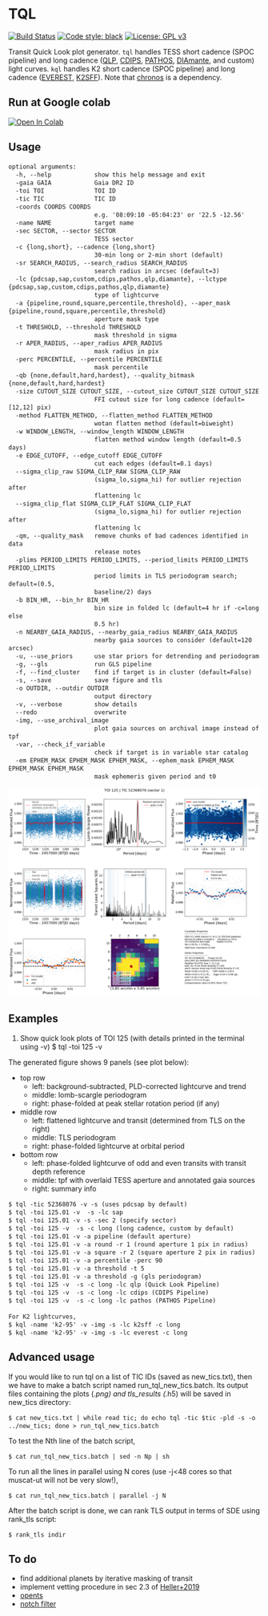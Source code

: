 # TQL
[![Build Status](https://travis-ci.com/jpdeleon/tql.svg?branch=master)](https://travis-ci.com/jpdeleon/tql)
[![Code style: black](https://img.shields.io/badge/code%20style-black-000000.svg)](https://github.com/ambv/black)
[![License: GPL v3](https://img.shields.io/badge/license-GPLv3-blue.svg)](https://www.gnu.org/licenses/gpl-3.0)

Transit Quick Look plot generator.
`tql` handles TESS short cadence (SPOC pipeline) and long cadence ([QLP](http://archive.stsci.edu/hlsp/qlp), [CDIPS](http://archive.stsci.edu/hlsp/cdips), [PATHOS](http://archive.stsci.edu/hlsp/qlp), [DIAmante](http://archive.stsci.edu/hlsp/diamante), and custom) light curves.
`kql` handles K2 short cadence (SPOC pipeline) and long cadence ([EVEREST](https://archive.stsci.edu/hlsp/everest), [K2SFF](https://archive.stsci.edu/hlsp/)). 
Note that [chronos](https://github.com/jpdeleon/chronos) is a dependency.

## Run at Google colab
<a href="https://colab.research.google.com/github/jpdeleon/tql/blob/master/notebooks/examples.ipynb" target="_parent"><img src="https://colab.research.google.com/assets/colab-badge.svg" alt="Open In Colab"/></a>

## Usage
```shell
optional arguments:
  -h, --help            show this help message and exit
  -gaia GAIA            Gaia DR2 ID
  -toi TOI              TOI ID
  -tic TIC              TIC ID
  -coords COORDS COORDS
                        e.g. '08:09:10 -05:04:23' or '22.5 -12.56'
  -name NAME            target name
  -sec SECTOR, --sector SECTOR
                        TESS sector
  -c {long,short}, --cadence {long,short}
                        30-min long or 2-min short (default)
  -sr SEARCH_RADIUS, --search_radius SEARCH_RADIUS
                        search radius in arcsec (default=3)
  -lc {pdcsap,sap,custom,cdips,pathos,qlp,diamante}, --lctype {pdcsap,sap,custom,cdips,pathos,qlp,diamante}
                        type of lightcurve
  -a {pipeline,round,square,percentile,threshold}, --aper_mask {pipeline,round,square,percentile,threshold}
                        aperture mask type
  -t THRESHOLD, --threshold THRESHOLD
                        mask threshold in sigma
  -r APER_RADIUS, --aper_radius APER_RADIUS
                        mask radius in pix
  -perc PERCENTILE, --percentile PERCENTILE
                        mask percentile
  -qb {none,default,hard,hardest}, --quality_bitmask {none,default,hard,hardest}
  -size CUTOUT_SIZE CUTOUT_SIZE, --cutout_size CUTOUT_SIZE CUTOUT_SIZE
                        FFI cutout size for long cadence (default=[12,12] pix)
  -method FLATTEN_METHOD, --flatten_method FLATTEN_METHOD
                        wotan flatten method (default=biweight)
  -w WINDOW_LENGTH, --window_length WINDOW_LENGTH
                        flatten method window length (default=0.5 days)
  -e EDGE_CUTOFF, --edge_cutoff EDGE_CUTOFF
                        cut each edges (default=0.1 days)
  --sigma_clip_raw SIGMA_CLIP_RAW SIGMA_CLIP_RAW
                        (sigma_lo,sigma_hi) for outlier rejection after
                        flattening lc
  --sigma_clip_flat SIGMA_CLIP_FLAT SIGMA_CLIP_FLAT
                        (sigma_lo,sigma_hi) for outlier rejection after
                        flattening lc
  -qm, --quality_mask   remove chunks of bad cadences identified in data
                        release notes
  -plims PERIOD_LIMITS PERIOD_LIMITS, --period_limits PERIOD_LIMITS PERIOD_LIMITS
                        period limits in TLS periodogram search; default=(0.5,
                        baseline/2) days
  -b BIN_HR, --bin_hr BIN_HR
                        bin size in folded lc (default=4 hr if -c=long else
                        0.5 hr)
  -n NEARBY_GAIA_RADIUS, --nearby_gaia_radius NEARBY_GAIA_RADIUS
                        nearby gaia sources to consider (default=120 arcsec)
  -u, --use_priors      use star priors for detrending and periodogram
  -g, --gls             run GLS pipeline
  -f, --find_cluster    find if target is in cluster (default=False)
  -s, --save            save figure and tls
  -o OUTDIR, --outdir OUTDIR
                        output directory
  -v, --verbose         show details
  --redo                overwrite
  -img, --use_archival_image
                        plot gaia sources on archival image instead of tpf
  -var, --check_if_variable
                        check if target is in variable star catalog
  -em EPHEM_MASK EPHEM_MASK EPHEM_MASK, --ephem_mask EPHEM_MASK EPHEM_MASK EPHEM_MASK
                        mask ephemeris given period and t0
```

![img](./tests/TOI/TOI125_s01_pdcsap_sc.png)


## Examples
1. Show quick look plots of TOI 125 (with details printed in the terminal using -v)
$ tql -toi 125 -v

The generated figure shows 9 panels (see plot below):
* top row
  - left: background-subtracted, PLD-corrected lightcurve and trend
  - middle: lomb-scargle periodogram
  - right: phase-folded at peak stellar rotation period (if any)
* middle row
  - left: flattened lightcurve and transit (determined from TLS on the right)
  - middle: TLS periodogram
  - right: phase-folded lightcurve at orbital period
* bottom row
  - left: phase-folded lightcurve of odd and even transits with transit depth reference
  - middle: tpf with overlaid TESS aperture and annotated gaia sources
  - right: summary info
```
$ tql -tic 52368076 -v -s (uses pdcsap by default)
$ tql -toi 125.01 -v  -s -lc sap
$ tql -toi 125.01 -v -s -sec 2 (specify sector)
$ tql -toi 125 -v  -s -c long (long cadence, custom by default)
$ tql -toi 125.01 -v -a pipeline (default aperture)
$ tql -toi 125.01 -v -a round -r 1 (round aperture 1 pix in radius)
$ tql -toi 125.01 -v -a square -r 2 (square aperture 2 pix in radius)
$ tql -toi 125.01 -v -a percentile -perc 90
$ tql -toi 125.01 -v -a threshold -t 5
$ tql -toi 125.01 -v -a threshold -g (gls periodogram)
$ tql -toi 125 -v  -s -c long -lc qlp (Quick Look Pipeline)
$ tql -toi 125 -v  -s -c long -lc cdips (CDIPS Pipeline)
$ tql -toi 125 -v  -s -c long -lc pathos (PATHOS Pipeline)

For K2 lightcurves,
$ kql -name 'k2-95' -v -img -s -lc k2sff -c long              
$ kql -name 'k2-95' -v -img -s -lc everest -c long              
```

## Advanced usage
If you would like to run tql on a list of TIC IDs (saved as new_tics.txt), then we have to make a batch script named run_tql_new_tics.batch. Its output files containing the plots (*.png) and tls_results (*.h5) will be saved in new_tics directory:
```
$ cat new_tics.txt | while read tic; do echo tql -tic $tic -pld -s -o ../new_tics; done > run_tql_new_tics.batch
```
To test the Nth line of the batch script,
```
$ cat run_tql_new_tics.batch | sed -n Np | sh
```
To run all the lines in parallel using N cores (use -j<48 cores so that muscat-ut will not be very slow!),
```
$ cat run_tql_new_tics.batch | parallel -j N
```
After the batch script is done, we can rank TLS output in terms of SDE using rank_tls script:
```
$ rank_tls indir
```

## To do
* find additional planets by iterative masking of transit
* implement vetting procedure in sec 2.3 of [Heller+2019](https://arxiv.org/pdf/1905.09038.pdf)
* [opents](https://github.com/hpparvi/opents)
* [notch filter](https://github.com/arizzuto/Notch_and_LOCoR)

